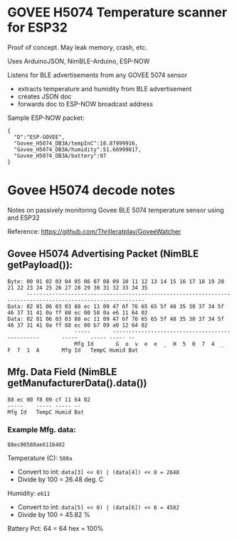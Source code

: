 # GOVEE H5074 Temperature scanner for ESP32 

Proof of concept. May leak memory, crash, etc.

Uses ArduinoJSON, NimBLE-Arduino, ESP-NOW

Listens for BLE advertisements from any GOVEE 5074 sensor 
  - extracts temperature and humidity from BLE advertisement
  - creates JSON doc
  - forwards doc to ESP-NOW broadcast address

Sample ESP-NOW packet:
```
{
  "D":"ESP-GOVEE",
  "Govee_H5074_DB3A/tempInC":18.87999916,
  "Govee_H5074_DB3A/humidity":51.66999817,
  "Govee_H5074_DB3A/battery":97
}
```

# Govee H5074 decode notes

Notes on passively monitoring Govee BLE 5074 temperature sensor using and ESP32 

Reference: https://github.com/Thrilleratplay/GoveeWatcher

## Govee H5074 Advertising Packet (NimBLE getPayload()):

```
Byte: 00 01 02 03 04 05 06 07 08 09 10 11 12 13 14 15 16 17 18 19 20 21 22 23 24 25 26 27 28 29 30 31 32 33 34 35
      -----------------------------------------------------------------------------------------------------------
Data: 02 01 06 03 03 88 ec 11 09 47 6f 76 65 65 5f 48 35 30 37 34 5f 46 37 31 41 0a ff 88 ec 00 58 0a e6 11 64 02
Data: 02 01 06 03 03 88 ec 11 09 47 6f 76 65 65 5f 48 35 30 37 34 5f 46 37 31 41 0a ff 88 ec 00 b7 09 a0 12 64 02
                     -----       -----------------------------------------------       -----    ----- ----- --
                     Mfg Id       G  o  v  e  e  _  H  5  0  7  4  _  F  7  1  A       Mfg Id   TempC Humid Bat
```

## Mfg. Data Field (NimBLE getManufacturerData().data())

```
88 ec 00 f8 09 cf 11 64 02
-----    ----- ----- -- 
Mfg Id   TempC Humid Bat
```

### Example Mfg. data:
```
88ec00580ae6116402
```
Temperature (C): `580a` 
  - Convert to int: `data[3] << 0) | (data[4]) << 8 = 2648` 
  - Divide by 100 = 26.48 deg. C

Humidity: `e611`
  - Convert to int: `data[5] << 0) | (data[6]) << 8 = 4582` 
  - Divide by 100 = 45.82 %

Battery Pct: 64 = 64 hex = 100%
